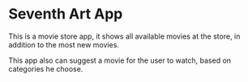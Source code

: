 # Seventh Art App

This is a movie store app, it shows all available movies at the store, in addition to the most new movies.

This app also can suggest a movie for the user to watch, based on categories he choose.
